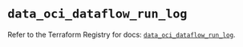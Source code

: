 # `data_oci_dataflow_run_log`

Refer to the Terraform Registry for docs: [`data_oci_dataflow_run_log`](https://registry.terraform.io/providers/oracle/oci/7.19.0/docs/data-sources/dataflow_run_log).
